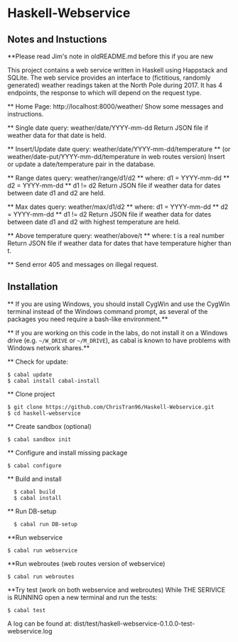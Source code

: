 # Haskell-Webservice

## Notes and Instuctions

**Please read Jim's note in oldREADME.md before this if you are new

This project contains a web service written in Haskell using Happstack and SQLite.
The web service provides an interface to (fictitious, randomly generated) weather 
readings taken at the North Pole during 2017. It has 4 endpoints,
the response to which will depend on the request type.

** Home Page: http://localhost:8000/weather/
Show some messages and instructions.

** Single date query: weather/date/YYYY-mm-dd
Return JSON file if weather data for that date is held.

** Insert/Update date query:  weather/date/YYYY-mm-dd/temperature
**                          (or weather/date-put/YYYY-mm-dd/temperature in web routes version)
Insert or update a date/temperature pair in the database.

** Range dates query: weather/range/d1/d2
**             where: d1  = YYYY-mm-dd
**                   d2  = YYYY-mm-dd
**                   d1 != d2
Return JSON file if weather data for dates between date d1 and d2 are held.

** Max dates query: weather/max/d1/d2
**           where: d1  = YYYY-mm-dd
**                  d2  = YYYY-mm-dd
**                  d1 != d2
Return JSON file if weather data for dates between date d1 and d2 with highest temperature are held.

** Above temperature query: weather/above/t
**                  where: t is a real number
Return JSON file if weather data for dates that have temperature higher than t.

** Send error 405 and messages on illegal request.

## Installation

** If you are using Windows, you should install CygWin and use the CygWin terminal instead
of the Windows command prompt, as several of the packages you need require a bash-like environment.**

** If you are working on this code in the labs, do not install it on a Windows drive
(e.g. `~/W_DRIVE` or `~/M_DRIVE`), as cabal is known to have problems with Windows network shares.**

** Check for update:

    $ cabal update
    $ cabal install cabal-install
	
** Clone project

    $ git clone https://github.com/ChrisTran96/Haskell-Webservice.git
    $ cd haskell-webservice

** Create sandbox (optional)

    $ cabal sandbox init

** Configure and install missing package

    $ cabal configure

** Build and install

	  $ cabal build
	  $ cabal install

** Run DB-setup

	  $ cabal run DB-setup

**Run webservice

    $ cabal run webservice

**Run webroutes (web routes version of webservice)

    $ cabal run webroutes

**Try test (work on both webservice and webroutes)
While THE SERIVICE is RUNNING open a new terminal and run the tests:

    $ cabal test

A log can be found at:
dist/test/haskell-webservice-0.1.0.0-test-webservice.log


